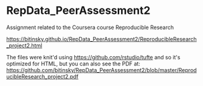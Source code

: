 # RepData_PeerAssessment2
Assignment related to the Coursera course Reproducible Research

https://bitinsky.github.io/RepData_PeerAssessment2/ReproducibleResearch_project2.html

The files were knit'd using https://github.com/rstudio/tufte and so it's optimized for HTML, but you can also see the PDF at: https://github.com/bitinsky/RepData_PeerAssessment2/blob/master/ReproducibleResearch_project2.pdf


